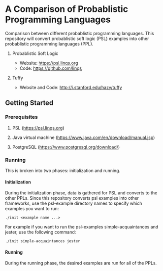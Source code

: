 # A Comparison of Probablistic Programming Languages

Comparison between different probablistic programming languages. This repository will convert probablistic soft logic (PSL) examples into other probablistic programming languages (PPL).

1) Probablistic Soft Logic

   - Website: https://psl.linqs.org
   - Code: https://github.com/linqs

2) Tuffy

   - Website and Code: http://i.stanford.edu/hazy/tuffy

## Getting Started

### Prerequisites

1) PSL (https://psl.linqs.org)

2) Java virtual machine (https://www.java.com/en/download/manual.jsp)

3) PostgreSQL (https://www.postgresql.org/download/)

### Running

This is broken into two phases: initialization and running.

#### Initialization

During the initialization phase, data is gathered for PSL and converts to the other PPLs. Since this repository converts psl examples into other frameworks, use the psl-example directory names to specify which examples you want to run:

```
./init <example name ...>
```

For example if you want to run the psl-examples simple-acquaintances and jester, use the following command:

```
./init simple-acquaintances jester
```

#### Running

During the running phase, the desired examples are run for all of the PPLs.
